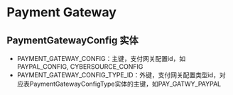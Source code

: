 # Payment Gateway
## PaymentGatewayConfig 实体
* PAYMENT_GATEWAY_CONFIG：主键，支付网关配置id，如PAYPAL_CONFIG, CYBERSOURCE_CONFIG
* PAYMENT_GATEWAY_CONFIG_TYPE_ID：外键，支付网关配置类型id，对应表PaymentGatewayConfigType实体的主键，如PAY_GATWY_PAYPAL